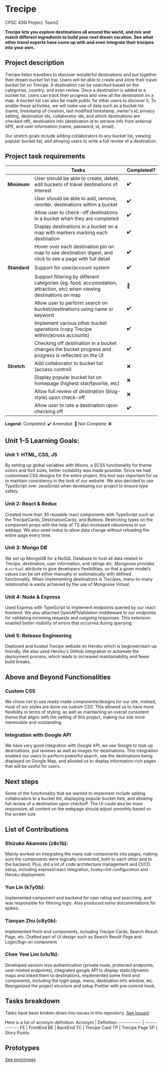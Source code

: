 # Trecipe
CPSC 436I Project: Team2 

**Trecipe lets you explore destinations all around the world, and mix and match different ingredients to build your next dream vacation. See what other travel experts have come up with and even integrate their trecipes into your own.**


## Project description

Trecipe helps travellers to discover wonderful destinations and put together their dream bucket list trip. Users will be able to create and store their travel bucket list on Trecipe. A destination can be searched based on the categories, country, and even review. Once a destination is added to a bucket list, users can track their progress and view all the destination on a map. A bucket list can also be made public for other users to discover it. To enable these activities, we will make use of data such as a bucket list (name, timestamp of creation, last modified timestamp, owner's id, privacy setting, destination ids, collaborator ids, and which destinations are checked off), destination info (destination id to retrieve info from external API), and user information (name, password, id, email).

Our stretch goals include adding collaborators to any bucket list, viewing popular bucket list, and allowing users to write a full review of a destination.  

## Project task requirements

|          | Tasks                                                                                                                   | Completed?              |
|----------|------------------------------------------------------------------------------------------------------------------------|-------------------------|
| **Minimum**  | User should be able to create, delete, edit buckets of travel destinations of interest                                 | :heavy_check_mark:      |
|          | User should be able to add, remove, reorder, destinations within a bucket                                              | :heavy_check_mark:      |
|          | Allow user to check-off destinations in a bucket when they are completed                                               | :heavy_check_mark:      |
|          | Display destinations in a bucket on a map with markers marking each destination                                        | :heavy_check_mark:      |
|          | Hover over each destination pin on map to see destination digest, and click to see a page with full detail             | :heavy_check_mark:      |
| **Standard** | Support for user/account system                                                                                        | :heavy_check_mark:      |
|          | Support filtering by different categories (eg. food, accomodation, attraction, etc) when viewing destinations on map| :large_orange_diamond: |
|          | Allow user to perform search on bucket/destinations using name or keyword                                              | :heavy_check_mark:      |
|          | Implement various other bucket operations (copy Trecipe within/across accounts)                                        | :heavy_check_mark:      |
|          | Checking off destination in a bucket changes the bucket progress and progress is reflected on the UI                   | :heavy_check_mark:      |
| **Stretch**  | Add collaborator to bucket list (access control)                                                                       | :x:                     |
|          | Display popular bucket list on homepage (highest star/favorite, etc)                                                   | :x:                     |
|          | Allow full review of destination (blog-style) upon check-off                                                           | :x:                     |
|          | Allow user to rate a destination upon checking off                                                                     | :heavy_check_mark:      |

**Legend:**
Completed: :heavy_check_mark: 
Amended: :large_orange_diamond:
Not Complete: :x:


## Unit 1-5 Learning Goals:
### Unit 1: HTML, CSS, JS
By setting up global variables with Mixins, a SCSS functionality for theme colors and font sizes, better codability was made possible. Since we had customised CSS designs for the entire project, this tool was important for us to maintain consistency in the look of our website.
We also decided to use TypeScript over JavaScript when developing our project to ensure type safety.

### Unit 2: React & Redux
Created more than 30 reusable react components with TypeScript such as the TrecipeCards, DestinationCards, and Buttons. Restricting types on the component props with the help of TS also increased robustness in our webapp. We also used redux to allow data change without reloading the entire page every time.

### Unit 3: Mongo DB
We set up MongoDB for a NoSQL Database to host all data related to Trecipe, destination, user information, and ratings etc. Mongoose provides a `virtual` attribute to give developers flexibilities, so that a given model’s values can be set either manually or automatically with defined functionality. <Example> When implementing destinations in Trecipes, many-to-many relationship is easily achieved by the use of Mongoose Virtual.

### Unit 4: Node & Express
Used Express with TypeScript to implement endpoints queried by our react frontend. We also attached OpenAPIValidation middleware to our endpoints for validating incoming requests and outgoing responses. This extension enabled better visibility of errors that occurred during querying.

### Unit 5: Release Engineering
Deployed and hosted Trecipe website on Heroku which is beginner/start-up friendly. We also used Heroku's GitHub integration to automate the deployment process, which leads to increased maintainability and fewer build breaks.

## Above and Beyond Functionalities
### Custom CSS
We chose not to use ready-made components/designs for our site, instead, most of our styles are done via custom CSS. This allowed us to have more flexibility in terms of styling, as well as maintaining an overall consistent theme that aligns with the setting of this project, making our site more memorable and outstanding.

### Integration with Google API
We have very good integration with Google API, we use Google to look up destinations, pull reviews as well as images for destinations. This integration enabled our users to perform powerful search, see the destinations being displayed on Google Map, and allowed us to display information-rich pages that will be useful for users.

## Next steps
Some of the functionality that we wanted to implement include adding collaborators to a bucket list, displaying popular bucket lists, and allowing full review of a destination upon checkoff. The UI could also be more responsive, all content on the webpage should adjust smoothly based on the screen size.

## List of Contributions

### Shizuko Akamoto (z8c1b): 
Mainly worked on integrating the many sub-components into pages, making sure the components were logically connected, both to each other and to the backend. Plus, did a lot of code architecture management and CI/CD setup, including express/react integration, husky+lint configuration and Heroku deployment.

### Yun Lin (k7y0b): 
Implemented component and backend for user rating and searching, and was responsible for filtering logic. Also produced some documentations for spikes. 

### Tianyan Zhu (c8y0b): 
Implemented front-end components, including Trecipe Cards, Search Result Page, etc. Drafted part of UI design such as Search Result Page and Login/Sign on component.

### Chee Yew Lim (o1u1b): 
Developed session less authentication (private route, protected endpoints, user-related endpoints), integrated google API to display static/dynamic maps and linked them to destinations, implemented some front end components, including the login page, menu, destination info window, etc. Reorganized the project structure and setup Prettier with pre-commit hook.

## Tasks breakdown
Tasks have been broken-down into issues in this repository. [See Issues!](https://github.com/shizuko-akamoto/Trecipe/issues)

Here is a list of acronym definition:
Acronym | Definition
------------ | -------------
FE | FrontEnd
BE | BackEnd
TC | Trecipe Card
TP | Trecipe Page
SP | Story Points


## Prototypes

[See prototypes](prototypes.pdf)
